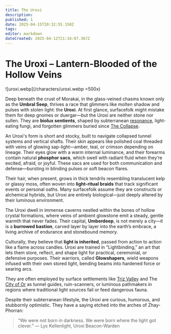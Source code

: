 ```yaml
---
title: The Uroxi
description: 
published: 1
date: 2025-04-15T20:32:55.150Z
tags: 
editor: markdown
dateCreated: 2025-04-12T21:34:07.367Z
---
```


# The Uroxi – Lantern-Blooded of the Hollow Veins

![uroxi.webp](/characters/uroxi.webp =500x)

Deep beneath the crust of Morakai, in the glass-veined chasms known only as the **Umbral Seep**, thrives a race that glimmers like molten shadow and pulses with stolen light: the **Uroxi**. At first glance, surfacefolk might mistake them for deep gnomes or duergar—but the Uroxi are neither stone nor sullen. They are **biolux sentients**, shaped by subterranean [resonance](/structure/mechanic/resonance.md), light-eating fungi, and forgotten glimmers buried since [The Collapse](/structure/chronological/event/the-collapse.md).

An Uroxi's form is short and stocky, built to navigate collapsed tunnel systems and vertical shafts. Their skin appears like polished coal threaded with veins of glowing sap-light—amber, teal, or crimson depending on lineage. Their eyes glow with a warm internal luminance, and their forearms contain natural **phosphor sacs**, which swell with radiant fluid when they’re excited, afraid, or joyful. These sacs are used for both communication and defense—bursting in blinding pulses or soft beacon flares.

Their hair, when present, grows in thick tendrils resembling translucent kelp or glassy moss, often woven into **light-ritual braids** that track significant events or personal oaths. Many surfacefolk assume they are constructs or alchemical hybrids, but Uroxi are entirely biological—just deeply altered by their luminous environment.

The Uroxi dwell in immense caverns nestled within the bones of hollow crystal formations, where veins of ambient glowstone emit a steady, gentle warmth that never fades. Their capital, **Umberdeep**, is not merely a city—it is a **burrowed bastion**, carved layer by layer into the earth’s embrace, a living archive of endurance and stonebound memory.

Culturally, they believe that **light is inherited**, passed from action to action like a flame across candles. Uroxi are trained in “Lightbinding,” an art that lets them store, reflect, and shape light for practical, ceremonial, or defensive purposes. Their warriors, called **Glowshapers**, wield weapons infused with their own stored light, bending beams into hardened force or searing arcs.

They are often employed by surface settlements like [Triz Valley](/geography/settlement/city/triz-valley.md) and The [City of Or](/geography/settlement/city/city-of-or.md) as tunnel guides, ruin-scanners, or luminous pathmakers in regions where traditional light sources fail or feed dangerous fauna.

Despite their subterranean lifestyle, the Uroxi are curious, humorous, and stubbornly optimistic. They have a saying etched into the arches of Zhay-Phorran:

> “We were not born in darkness. We were born where the light got clever.”
> — Lys Kellenlight, Uroxi Beacon-Warden
